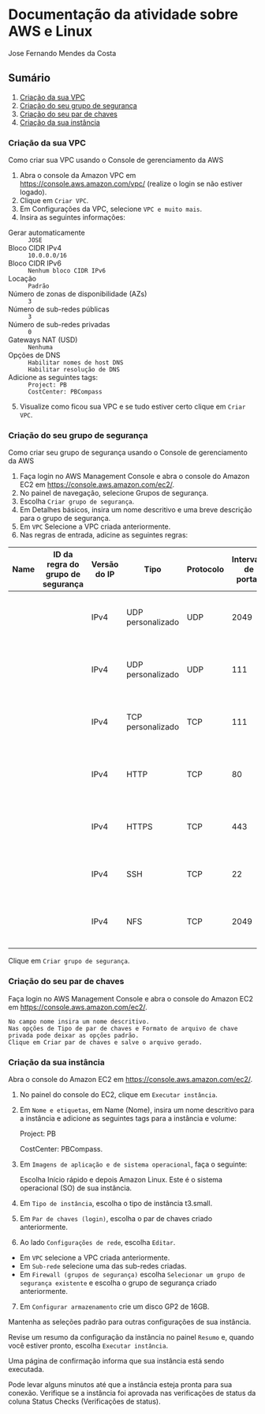 # Documentação da atividade sobre AWS e Linux

Jose Fernando Mendes da Costa

## Sumário

1. [Criação da sua VPC](https://github.com/jofernando/compass-pb-atv-2/#criação-da-sua-vpc)
2. [Criação do seu grupo de segurança](https://github.com/jofernando/compass-pb-atv-2/#criação-do-seu-grupo-de-segurança)
3. [Criação do seu par de chaves](https://github.com/jofernando/compass-pb-atv-2/#criação-do-seu-par-de-chaves)
4. [Criação da sua instância](https://github.com/jofernando/compass-pb-atv-2/#criação-da-sua-instância)

### Criação da sua VPC

Como criar sua VPC usando o Console de gerenciamento da AWS
1. Abra o console da Amazon VPC em https://console.aws.amazon.com/vpc/ (realize o login se não estiver logado).
2. Clique em `Criar VPC`.
3. Em Configurações da VPC, selecione `VPC e muito mais`.
4. Insira as seguintes informações:  
<dl>
  <dt>Gerar automaticamente</dt>
  <dd><code>JOSE</code></dd>
  
  <dt>Bloco CIDR IPv4</dt>
  <dd><code>10.0.0.0/16</code></dd>

  <dt>Bloco CIDR IPv6</dt>
  <dd><code>Nenhum bloco CIDR IPv6</code></dd>
  
  <dt>Locação</dt>
  <dd><code>Padrão</code></dd>
    
  <dt>Número de zonas de disponibilidade (AZs)</dt>
  <dd><code>3</code></dd>
  
  <dt>Número de sub-redes públicas</dt>
  <dd><code>3</code></dd>
  
  <dt>Número de sub-redes privadas</dt>
  <dd><code>0</code></dd>
  
  <dt>Gateways NAT (USD)</dt>
  <dd><code>Nenhuma</code></dd>
  
  <dt>Opções de DNS</dt>
  <dd><code>Habilitar nomes de host DNS</code></dd>
  <dd><code>Habilitar resolução de DNS</code></dd>
  
  <dt>Adicione as seguintes tags:</dt>
  <dd><code>Project: PB</code></dd>
  <dd><code>CostCenter: PBCompass</code></dd>
</dl>

5. Visualize como ficou sua VPC e se tudo estiver certo clique em `Criar VPC`.

### Criação do seu grupo de segurança

Como criar seu grupo de segurança usando o Console de gerenciamento da AWS  
1. Faça login no AWS Management Console e abra o console do Amazon EC2 em https://console.aws.amazon.com/ec2/.
2. No painel de navegação, selecione Grupos de segurança.
3. Escolha `Criar grupo de segurança`.
4. Em Detalhes básicos, insira um nome descritivo e uma breve descrição para o grupo de segurança.
5. Em `VPC` Selecione a VPC criada anteriormente.
6. Nas regras de entrada, adicine as seguintes regras:  


| Name | ID da regra do grupo de segurança | Versão do IP | Tipo | Protocolo | Intervalo de portas | Origem | Descrição          |
|------|-----------------------------------|--------------|------|-----------|---------------------|--------|--------------------|
| | | IPv4         | UDP personalizado | UDP       | 2049                | 0.0.0.0/0      | Porta necessaria para utilizar o NFS |
| | | IPv4         | UDP personalizado | UDP       | 111                 | 0.0.0.0/0      | Porta necessaria para utilizar o NFS |
| | | IPv4         | TCP personalizado | TCP       | 111                 | 0.0.0.0/0      | Porta necessaria para utilizar o NFS |
| | | IPv4         | HTTP              | TCP       | 80                  | 0.0.0.0/0      | Permite conexao com protocolo HTTP   |
| | | IPv4         | HTTPS             | TCP       | 443                 | 0.0.0.0/0      | Permite conexao com protocolo HTTPS  |
| | | IPv4         | SSH               | TCP       | 22                  | **SEU IP**     | Permite conexao SSH para o seu IP    |
| | | IPv4         | NFS               | TCP       | 2049                | 0.0.0.0/0      | Porta necessaria para utilizar o NFS |


Clique em `Criar grupo de segurança`.

### Criação do seu par de chaves

Faça login no AWS Management Console e abra o console do Amazon EC2 em https://console.aws.amazon.com/ec2/.

    No campo nome insira um nome descritivo.
    Nas opções de Tipo de par de chaves e Formato de arquivo de chave privada pode deixar as opções padrão.
    Clique em Criar par de chaves e salve o arquivo gerado.

### Criação da sua instância

Abra o console do Amazon EC2 em https://console.aws.amazon.com/ec2/.
1. No painel do console do EC2, clique em `Executar instância`.
2. Em `Nome e etiquetas`, em Name (Nome), insira um nome descritivo para a instância e adicione as seguintes tags para a instância e volume:

   Project: PB

   CostCenter: PBCompass.
3. Em `Imagens de aplicação e de sistema operacional`, faça o seguinte:

    Escolha Início rápido e depois Amazon Linux. Este é o sistema operacional (SO) de sua instância.

4. Em `Tipo de instância`, escolha o tipo de instância t3.small.
5. Em `Par de chaves (login)`, escolha o par de chaves criado anteriormente.
6. Ao lado `Configurações de rede`, escolha `Editar`.
  - Em `VPC` selecione a VPC criada anteriormente.
  - Em `Sub-rede` selecione uma das sub-redes criadas.
  - Em `Firewall (grupos de segurança)` escolha `Selecionar um grupo de segurança existente` e escolha o grupo de segurança criado anteriormente.
7. Em `Configurar armazenamento` crie um disco GP2 de 16GB.

Mantenha as seleções padrão para outras configurações de sua instância.

Revise um resumo da configuração da instância no painel `Resumo` e, quando você estiver pronto, escolha `Executar instância`.

Uma página de confirmação informa que sua instância está sendo executada. 

Pode levar alguns minutos até que a instância esteja pronta para sua conexão. Verifique se a instância foi aprovada nas verificações de status da coluna Status Checks (Verificações de status).
